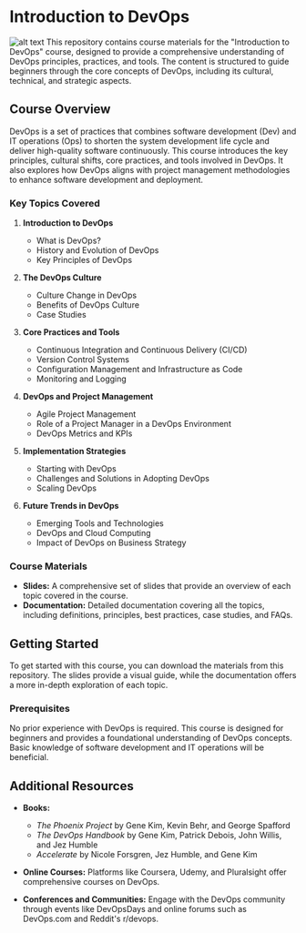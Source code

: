 # Introduction to DevOps
![alt text](https://github.com/mamishere/Introfuction-to-DevOps/Banner.png?raw=true)
This repository contains course materials for the "Introduction to DevOps" course, designed to provide a comprehensive understanding of DevOps principles, practices, and tools. The content is structured to guide beginners through the core concepts of DevOps, including its cultural, technical, and strategic aspects.

## Course Overview

DevOps is a set of practices that combines software development (Dev) and IT operations (Ops) to shorten the system development life cycle and deliver high-quality software continuously. This course introduces the key principles, cultural shifts, core practices, and tools involved in DevOps. It also explores how DevOps aligns with project management methodologies to enhance software development and deployment.

### Key Topics Covered

1. **Introduction to DevOps**
   - What is DevOps?
   - History and Evolution of DevOps
   - Key Principles of DevOps

2. **The DevOps Culture**
   - Culture Change in DevOps
   - Benefits of DevOps Culture
   - Case Studies

3. **Core Practices and Tools**
   - Continuous Integration and Continuous Delivery (CI/CD)
   - Version Control Systems
   - Configuration Management and Infrastructure as Code
   - Monitoring and Logging

4. **DevOps and Project Management**
   - Agile Project Management
   - Role of a Project Manager in a DevOps Environment
   - DevOps Metrics and KPIs

5. **Implementation Strategies**
   - Starting with DevOps
   - Challenges and Solutions in Adopting DevOps
   - Scaling DevOps

6. **Future Trends in DevOps**
   - Emerging Tools and Technologies
   - DevOps and Cloud Computing
   - Impact of DevOps on Business Strategy

### Course Materials

- **Slides:** A comprehensive set of slides that provide an overview of each topic covered in the course.
- **Documentation:** Detailed documentation covering all the topics, including definitions, principles, best practices, case studies, and FAQs.

## Getting Started

To get started with this course, you can download the materials from this repository. The slides provide a visual guide, while the documentation offers a more in-depth exploration of each topic.

### Prerequisites

No prior experience with DevOps is required. This course is designed for beginners and provides a foundational understanding of DevOps concepts. Basic knowledge of software development and IT operations will be beneficial.

## Additional Resources

- **Books:** 
  - *The Phoenix Project* by Gene Kim, Kevin Behr, and George Spafford
  - *The DevOps Handbook* by Gene Kim, Patrick Debois, John Willis, and Jez Humble
  - *Accelerate* by Nicole Forsgren, Jez Humble, and Gene Kim

- **Online Courses:** Platforms like Coursera, Udemy, and Pluralsight offer comprehensive courses on DevOps.

- **Conferences and Communities:** Engage with the DevOps community through events like DevOpsDays and online forums such as DevOps.com and Reddit's r/devops.
